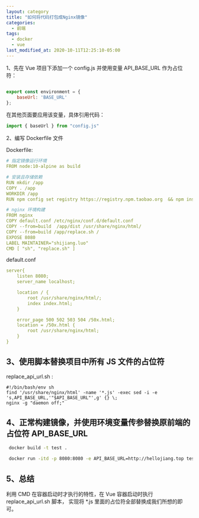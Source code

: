 ```yaml
---
layout: category
title: "如何将代码打包成Nginx镜像"
categories:
  - 前端
tags:
  - docker
  - vue
last_modified_at: 2020-10-11T12:25:10-05:00
---
```


1、先在 Vue 项目下添加一个 config.js 并使用变量 API_BASE_URL 作为占位符：

```javascript

export const environment = {
    baseUrl: 'BASE_URL'
};

```
在其他页面要应用该变量，具体引用代码：

```javascript
import { baseUrl } from "config.js"
```

2、编写 Dockerfile 文件

Dockerfile:

```yaml
# 指定镜像运行环境
FROM node:10-alpine as build

# 安装且存储依赖
RUN mkdir /app
COPY . /app
WORKDIR /app
RUN npm config set registry https://registry.npm.taobao.org  && npm install && npm run build 

# nginx 环境构建
FROM nginx
COPY default.conf /etc/nginx/conf.d/default.conf
COPY --from=build  /app/dist /usr/share/nginx/html/
COPY --from=build /app/replace.sh /
EXPOSE 8080
LABEL MAINTAINER="shijiang.luo"
CMD [ "sh", "replace.sh" ]
```

default.conf

```yaml
server{
    listen 8080;
    server_name localhost;

    location / {
        root /usr/share/nginx/html/;
        index index.html;
    }

    error_page 500 502 503 504 /50x.html;
    location = /50x.html {
        root /usr/share/nginx/html;
    }
}
```


3、使用脚本替换项目中所有 JS 文件的占位符
---

replace_api_url.sh :

```shell
#!/bin/bash/env sh
find '/usr/share/nginx/html' -name '*.js' -exec sed -i -e 's,API_BASE_URL,'"$API_BASE_URL"',g' {} \;
nginx -g "daemon off;"
```

4、正常构建镜像，并使用环境变量传参替换原前端的占位符 API_BASE_URL 
---

```bash
 docker build -t test .
 
 docker run -itd -p 8080:8080 -e API_BASE_URL=http://hellojiang.top test
```

5、总结
---

利用 CMD 在容器启动时才执行的特性，在 Vue 容器启动时执行 replace_api_url.sh 脚本， 实现将 *.js 里面的占位符全部替换成我们所想的即可。